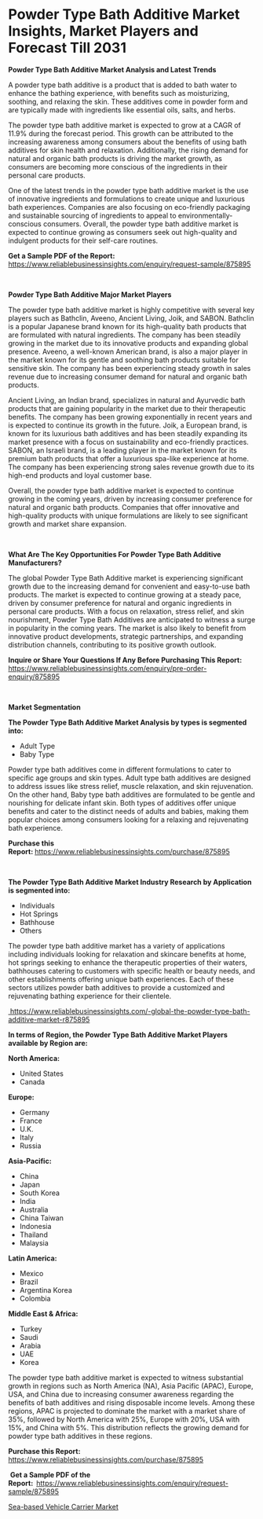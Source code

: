<p><h1>Powder Type Bath Additive Market Insights, Market Players and Forecast Till 2031</h1></p><p><strong>Powder Type Bath Additive Market Analysis and Latest Trends</strong></p>
<p><p>A powder type bath additive is a product that is added to bath water to enhance the bathing experience, with benefits such as moisturizing, soothing, and relaxing the skin. These additives come in powder form and are typically made with ingredients like essential oils, salts, and herbs.</p><p>The powder type bath additive market is expected to grow at a CAGR of 11.9% during the forecast period. This growth can be attributed to the increasing awareness among consumers about the benefits of using bath additives for skin health and relaxation. Additionally, the rising demand for natural and organic bath products is driving the market growth, as consumers are becoming more conscious of the ingredients in their personal care products.</p><p>One of the latest trends in the powder type bath additive market is the use of innovative ingredients and formulations to create unique and luxurious bath experiences. Companies are also focusing on eco-friendly packaging and sustainable sourcing of ingredients to appeal to environmentally-conscious consumers. Overall, the powder type bath additive market is expected to continue growing as consumers seek out high-quality and indulgent products for their self-care routines.</p></p>
<p><strong>Get a Sample PDF of the Report:&nbsp;</strong> <a href="https://www.reliablebusinessinsights.com/enquiry/request-sample/875895">https://www.reliablebusinessinsights.com/enquiry/request-sample/875895</a></p>
<p>&nbsp;</p>
<p><strong>Powder Type Bath Additive Major Market Players</strong></p>
<p><p>The powder type bath additive market is highly competitive with several key players such as Bathclin, Aveeno, Ancient Living, Joik, and SABON. Bathclin is a popular Japanese brand known for its high-quality bath products that are formulated with natural ingredients. The company has been steadily growing in the market due to its innovative products and expanding global presence. Aveeno, a well-known American brand, is also a major player in the market known for its gentle and soothing bath products suitable for sensitive skin. The company has been experiencing steady growth in sales revenue due to increasing consumer demand for natural and organic bath products.</p><p>Ancient Living, an Indian brand, specializes in natural and Ayurvedic bath products that are gaining popularity in the market due to their therapeutic benefits. The company has been growing exponentially in recent years and is expected to continue its growth in the future. Joik, a European brand, is known for its luxurious bath additives and has been steadily expanding its market presence with a focus on sustainability and eco-friendly practices. SABON, an Israeli brand, is a leading player in the market known for its premium bath products that offer a luxurious spa-like experience at home. The company has been experiencing strong sales revenue growth due to its high-end products and loyal customer base.</p><p>Overall, the powder type bath additive market is expected to continue growing in the coming years, driven by increasing consumer preference for natural and organic bath products. Companies that offer innovative and high-quality products with unique formulations are likely to see significant growth and market share expansion.</p></p>
<p>&nbsp;</p>
<p><strong>What Are The Key Opportunities For Powder Type Bath Additive Manufacturers?</strong></p>
<p><p>The global Powder Type Bath Additive market is experiencing significant growth due to the increasing demand for convenient and easy-to-use bath products. The market is expected to continue growing at a steady pace, driven by consumer preference for natural and organic ingredients in personal care products. With a focus on relaxation, stress relief, and skin nourishment, Powder Type Bath Additives are anticipated to witness a surge in popularity in the coming years. The market is also likely to benefit from innovative product developments, strategic partnerships, and expanding distribution channels, contributing to its positive growth outlook.</p></p>
<p><strong>Inquire or Share Your Questions If Any Before Purchasing This Report:</strong> <a href="https://www.reliablebusinessinsights.com/enquiry/pre-order-enquiry/875895">https://www.reliablebusinessinsights.com/enquiry/pre-order-enquiry/875895</a></p>
<p>&nbsp;</p>
<p><strong>Market Segmentation</strong></p>
<p><strong>The Powder Type Bath Additive Market Analysis by types is segmented into:</strong></p>
<p><ul><li>Adult Type</li><li>Baby Type</li></ul></p>
<p><p>Powder type bath additives come in different formulations to cater to specific age groups and skin types. Adult type bath additives are designed to address issues like stress relief, muscle relaxation, and skin rejuvenation. On the other hand, Baby type bath additives are formulated to be gentle and nourishing for delicate infant skin. Both types of additives offer unique benefits and cater to the distinct needs of adults and babies, making them popular choices among consumers looking for a relaxing and rejuvenating bath experience.</p></p>
<p><strong>Purchase this Report:&nbsp;</strong><a href="https://www.reliablebusinessinsights.com/purchase/875895">https://www.reliablebusinessinsights.com/purchase/875895</a></p>
<p>&nbsp;</p>
<p><strong>The Powder Type Bath Additive Market Industry Research by Application is segmented into:</strong></p>
<p><ul><li>Individuals</li><li>Hot Springs</li><li>Bathhouse</li><li>Others</li></ul></p>
<p><p>The powder type bath additive market has a variety of applications including individuals looking for relaxation and skincare benefits at home, hot springs seeking to enhance the therapeutic properties of their waters, bathhouses catering to customers with specific health or beauty needs, and other establishments offering unique bath experiences. Each of these sectors utilizes powder bath additives to provide a customized and rejuvenating bathing experience for their clientele.</p></p>
<p><a href="https://www.reliablebusinessinsights.com/-global-the-powder-type-bath-additive-market-r875895">&nbsp;https://www.reliablebusinessinsights.com/-global-the-powder-type-bath-additive-market-r875895</a></p>
<p><strong>In terms of Region, the Powder Type Bath Additive Market Players available by Region are:</strong></p>
<p>
    <p> <strong> North America: </strong>
        <ul>
            <li>United States</li>
            <li>Canada</li>
        </ul>
        </p> 
    <p> <strong> Europe: </strong>
        <ul>
            <li>Germany</li>
            <li>France</li>
            <li>U.K.</li>
            <li>Italy</li>
            <li>Russia</li>
        </ul>
        </p> 
    <p> <strong> Asia-Pacific: </strong>
        <ul>
            <li>China</li>
            <li>Japan</li>
            <li>South Korea</li>
            <li>India</li>
            <li>Australia</li>
            <li>China Taiwan</li>
            <li>Indonesia</li>
            <li>Thailand</li>
            <li>Malaysia</li>
        </ul>
        </p> 
    <p> <strong> Latin America: </strong>
        <ul>
            <li>Mexico</li>
            <li>Brazil</li>
            <li>Argentina Korea</li>
            <li>Colombia</li>
        </ul>
        </p> 
    <p> <strong> Middle East & Africa: </strong>
        <ul>
            <li>Turkey</li>
            <li>Saudi</li>
            <li>Arabia</li>
            <li>UAE</li>
            <li>Korea</li>
        </ul>
    </p>
    </p>
<p><p>The powder type bath additive market is expected to witness substantial growth in regions such as North America (NA), Asia Pacific (APAC), Europe, USA, and China due to increasing consumer awareness regarding the benefits of bath additives and rising disposable income levels. Among these regions, APAC is projected to dominate the market with a market share of 35%, followed by North America with 25%, Europe with 20%, USA with 15%, and China with 5%. This distribution reflects the growing demand for powder type bath additives in these regions.</p></p>
<p><strong>Purchase this Report: </strong><a href="https://www.reliablebusinessinsights.com/purchase/875895">https://www.reliablebusinessinsights.com/purchase/875895</a></p>
<p>&nbsp;<strong>Get a Sample PDF of the Report:&nbsp;&nbsp;</strong><a href="https://www.reliablebusinessinsights.com/enquiry/request-sample/875895">https://www.reliablebusinessinsights.com/enquiry/request-sample/875895</a></p>
<p><strong></strong></p>
<p><p><a href="https://github.com/wrwgzwbr35/Market-Research-Report-List-1/blob/main/sea-based-vehicle-carrier-market.md">Sea-based Vehicle Carrier Market</a></p></p>